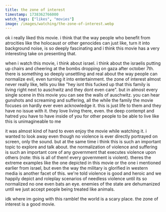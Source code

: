 ```yaml
---
title: the zone of interest
timestamp: 1738362766000
watch_tags: ["likes", "movies"]
image: /images/watching/the-zone-of-interest.webp
---
```

ok i really liked this movie. i think that the way people who benefit from atrocities like the holocaust or other genocides can just like, turn it into background noise, is so deeply fascinating and i think this movie has a very interesting take on presenting that.

when i watch this movie, i think about israel. i think about the israelis putting up chairs and cheering at the bombs dropping on gaza after october 7th. there is something so deeply unsettling and real about the way people can normalize evil, even turning it into entertainment. the zone of interest almost never really like, tells you like "hey isnt this fucked up that this family is living right next to auschwitz and they dont even care". but in almost every single scene in this movie you can see the walls of auschwitz. you can hear gunshots and screaming and suffering, all the while the family the movie focuses on hardly ever even acknowledge it. this is just life to them and they have no issue with it. they love living there, even. the deep contempt and hatred you have to have inside of you for other people to be able to live like this is unimagineable to me

it was almost kind of hard to even enjoy the movie while watching it. i wanted to look away even though no violence is ever directly portrayed on screen, only the sound. but at the same time i think this is such an important topic to explore and talk about. the normalization of violence and suffering is such an important core of any government that executes violence upon others (note: this is all of them! every government is violent). theres the extreme examples like the one depicted in this movie or the one i mentioned earlier from israel, but even the way the military is glorified in western media is another facet of this. we're told violence is good and heroic and we happily depict and roleplay scenarios of needless violence until its so normalized no one even bats an eye. enemies of the state are dehumanized until we just accept people being treated like animals.

idk where im going with this ramble! the world is a scary place. the zone of interest is a good movie.